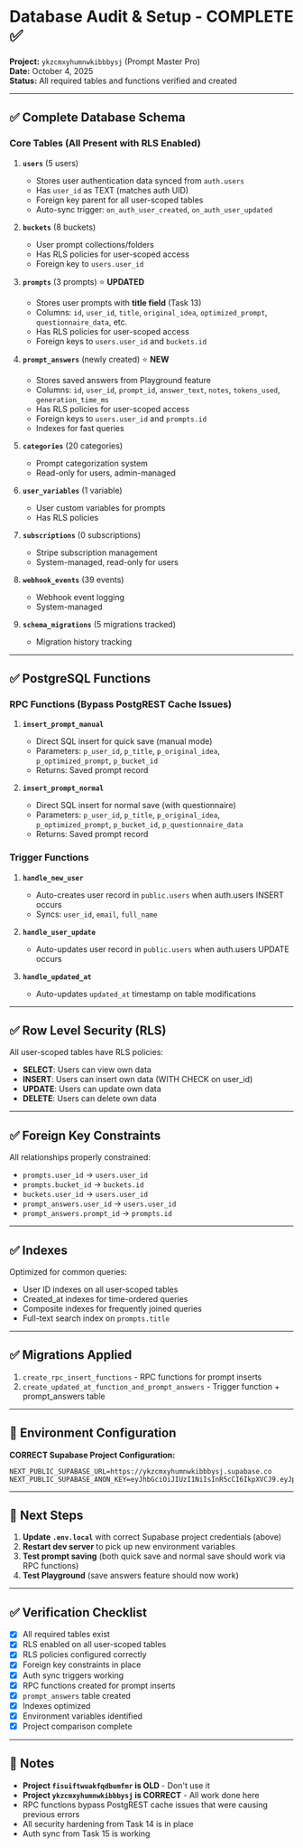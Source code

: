 # Database Audit & Setup - COMPLETE ✅

**Project:** `ykzcmxyhumnwkibbbysj` (Prompt Master Pro)  
**Date:** October 4, 2025  
**Status:** All required tables and functions verified and created

---

## ✅ Complete Database Schema

### Core Tables (All Present with RLS Enabled)

1. **`users`** (5 users)
   - Stores user authentication data synced from `auth.users`
   - Has `user_id` as TEXT (matches auth UID)
   - Foreign key parent for all user-scoped tables
   - Auto-sync trigger: `on_auth_user_created`, `on_auth_user_updated`

2. **`buckets`** (8 buckets)
   - User prompt collections/folders
   - Has RLS policies for user-scoped access
   - Foreign key to `users.user_id`

3. **`prompts`** (3 prompts) ⭐ **UPDATED**
   - Stores user prompts with **title field** (Task 13)
   - Columns: `id`, `user_id`, `title`, `original_idea`, `optimized_prompt`, `questionnaire_data`, etc.
   - Has RLS policies for user-scoped access
   - Foreign keys to `users.user_id` and `buckets.id`

4. **`prompt_answers`** (newly created) ⭐ **NEW**
   - Stores saved answers from Playground feature
   - Columns: `id`, `user_id`, `prompt_id`, `answer_text`, `notes`, `tokens_used`, `generation_time_ms`
   - Has RLS policies for user-scoped access
   - Foreign keys to `users.user_id` and `prompts.id`
   - Indexes for fast queries

5. **`categories`** (20 categories)
   - Prompt categorization system
   - Read-only for users, admin-managed

6. **`user_variables`** (1 variable)
   - User custom variables for prompts
   - Has RLS policies

7. **`subscriptions`** (0 subscriptions)
   - Stripe subscription management
   - System-managed, read-only for users

8. **`webhook_events`** (39 events)
   - Webhook event logging
   - System-managed

9. **`schema_migrations`** (5 migrations tracked)
   - Migration history tracking

---

## ✅ PostgreSQL Functions

### RPC Functions (Bypass PostgREST Cache Issues)

1. **`insert_prompt_manual`**
   - Direct SQL insert for quick save (manual mode)
   - Parameters: `p_user_id`, `p_title`, `p_original_idea`, `p_optimized_prompt`, `p_bucket_id`
   - Returns: Saved prompt record

2. **`insert_prompt_normal`**
   - Direct SQL insert for normal save (with questionnaire)
   - Parameters: `p_user_id`, `p_title`, `p_original_idea`, `p_optimized_prompt`, `p_bucket_id`, `p_questionnaire_data`
   - Returns: Saved prompt record

### Trigger Functions

1. **`handle_new_user`**
   - Auto-creates user record in `public.users` when auth.users INSERT occurs
   - Syncs: `user_id`, `email`, `full_name`

2. **`handle_user_update`**
   - Auto-updates user record in `public.users` when auth.users UPDATE occurs

3. **`handle_updated_at`**
   - Auto-updates `updated_at` timestamp on table modifications

---

## ✅ Row Level Security (RLS)

All user-scoped tables have RLS policies:
- **SELECT**: Users can view own data
- **INSERT**: Users can insert own data (WITH CHECK on user_id)
- **UPDATE**: Users can update own data
- **DELETE**: Users can delete own data

---

## ✅ Foreign Key Constraints

All relationships properly constrained:
- `prompts.user_id` → `users.user_id`
- `prompts.bucket_id` → `buckets.id`
- `buckets.user_id` → `users.user_id`
- `prompt_answers.user_id` → `users.user_id`
- `prompt_answers.prompt_id` → `prompts.id`

---

## ✅ Indexes

Optimized for common queries:
- User ID indexes on all user-scoped tables
- Created_at indexes for time-ordered queries
- Composite indexes for frequently joined queries
- Full-text search index on `prompts.title`

---

## ✅ Migrations Applied

1. `create_rpc_insert_functions` - RPC functions for prompt inserts
2. `create_updated_at_function_and_prompt_answers` - Trigger function + prompt_answers table

---

## 🔧 Environment Configuration

**CORRECT Supabase Project Configuration:**

```env
NEXT_PUBLIC_SUPABASE_URL=https://ykzcmxyhumnwkibbbysj.supabase.co
NEXT_PUBLIC_SUPABASE_ANON_KEY=eyJhbGciOiJIUzI1NiIsInR5cCI6IkpXVCJ9.eyJpc3MiOiJzdXBhYmFzZSIsInJlZiI6InlremNteHlodW1ud2tpYmJieXNqIiwicm9sZSI6ImFub24iLCJpYXQiOjE3NTkxNzk2NjgsImV4cCI6MjA3NDc1NTY2OH0.4R1NOnYNvRleG78RAURMXkOw0pqzeX6G7hHgvCaN3EY
```

---

## 🚀 Next Steps

1. **Update `.env.local`** with correct Supabase project credentials (above)
2. **Restart dev server** to pick up new environment variables
3. **Test prompt saving** (both quick save and normal save should work via RPC functions)
4. **Test Playground** (save answers feature should now work)

---

## ✅ Verification Checklist

- [x] All required tables exist
- [x] RLS enabled on all user-scoped tables
- [x] RLS policies configured correctly
- [x] Foreign key constraints in place
- [x] Auth sync triggers working
- [x] RPC functions created for prompt inserts
- [x] `prompt_answers` table created
- [x] Indexes optimized
- [x] Environment variables identified
- [x] Project comparison complete

---

## 📝 Notes

- **Project `fisuiftwuakfqdbumfmr` is OLD** - Don't use it
- **Project `ykzcmxyhumnwkibbbysj` is CORRECT** - All work done here
- RPC functions bypass PostgREST cache issues that were causing previous errors
- All security hardening from Task 14 is in place
- Auth sync from Task 15 is working

